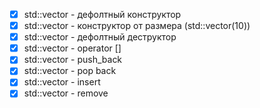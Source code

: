 - [x] std::vector - дефолтный конструктор
- [x] std::vector - конструктор от размера (std::vector(10))
- [x] std::vector - дефолтный деструктор
- [x] std::vector - operator []
- [x] std::vector - push_back
- [x] std::vector - pop back
- [x] std::vector - insert
- [x] std::vector - remove
